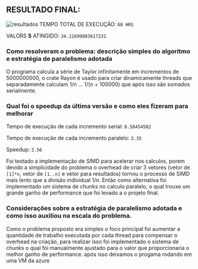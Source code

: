 ## RESULTADO FINAL:
![resultados](https://user-images.githubusercontent.com/66850003/170902947-56be40c9-c419-4dd9-aeb9-d05c6cac59b5.png)
TEMPO TOTAL DE EXECUÇÃO: ``68 HRS``
 
VALORS **S** ATINGIDO: ``34.11699883617231``

### Como resolveram o problema:  descrição simples do algoritmo e estratégia de paralelismo adotada
O programa calcula a série de Taylor infinitamente em incrementos de 5000000000, o crate Rayon é usado para criar dinamicamente threads que separadamente
calculam 1/n ... 1/(n + 100000) que após isso são somados serialmente.

### Qual foi o speedup da última versão  e como eles fizeram para melhorar
Tempo de execução de cada incremento serial: ``8.58454582``

Tempo de execução de cada incremento paralelo: ``3.35``

Speedup: ``2.56``

Foi testado a implementação de SIMD para acelerar nos calculos, porem devido a simplicidade do problema o overhead de criar 3 vetores (vetor de `[1]*n`, vetor de `[1..n]`
e vetor para resultados) tornou o processo de SIMD mais lento que a divisão individual 1/n. Então como alternativa foi implementado um sistema de chunks no
calculo paralelo, o qual trouxe um grande ganho de performance que foi levado a o projeto final.

### Considerações sobre a estratégia de paralelismo adotada e como isso auxiliou na escala do problema.
Como o problema proposto era simples o foco principal foi aumentar a quantidade de trabalho executada por cada thread para compensar o overhead na criação,
para realizar isso foi implementado o sistema de chunks o qual foi manualmente ajustado para o valor que proporcionaria o melhor ganho de performance. após isso
deixamos o progama rodando em uma VM da azure
